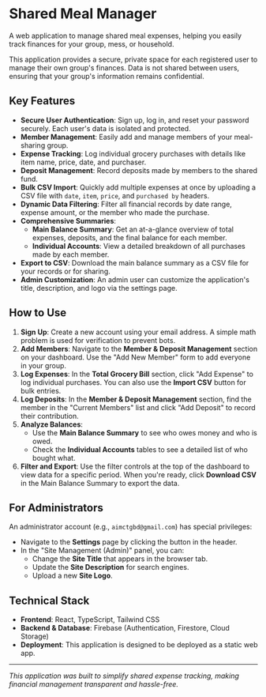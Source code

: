 # Shared Meal Manager

A web application to manage shared meal expenses, helping you easily track finances for your group, mess, or household.

This application provides a secure, private space for each registered user to manage their own group's finances. Data is not shared between users, ensuring that your group's information remains confidential.

## Key Features

- **Secure User Authentication**: Sign up, log in, and reset your password securely. Each user's data is isolated and protected.
- **Member Management**: Easily add and manage members of your meal-sharing group.
- **Expense Tracking**: Log individual grocery purchases with details like item name, price, date, and purchaser.
- **Deposit Management**: Record deposits made by members to the shared fund.
- **Bulk CSV Import**: Quickly add multiple expenses at once by uploading a CSV file with `date`, `item`, `price`, and `purchased by` headers.
- **Dynamic Data Filtering**: Filter all financial records by date range, expense amount, or the member who made the purchase.
- **Comprehensive Summaries**:
    - **Main Balance Summary**: Get an at-a-glance overview of total expenses, deposits, and the final balance for each member.
    - **Individual Accounts**: View a detailed breakdown of all purchases made by each member.
- **Export to CSV**: Download the main balance summary as a CSV file for your records or for sharing.
- **Admin Customization**: An admin user can customize the application's title, description, and logo via the settings page.

## How to Use

1.  **Sign Up**: Create a new account using your email address. A simple math problem is used for verification to prevent bots.
2.  **Add Members**: Navigate to the **Member & Deposit Management** section on your dashboard. Use the "Add New Member" form to add everyone in your group.
3.  **Log Expenses**: In the **Total Grocery Bill** section, click "Add Expense" to log individual purchases. You can also use the **Import CSV** button for bulk entries.
4.  **Log Deposits**: In the **Member & Deposit Management** section, find the member in the "Current Members" list and click "Add Deposit" to record their contribution.
5.  **Analyze Balances**:
    - Use the **Main Balance Summary** to see who owes money and who is owed.
    - Check the **Individual Accounts** tables to see a detailed list of who bought what.
6.  **Filter and Export**: Use the filter controls at the top of the dashboard to view data for a specific period. When you're ready, click **Download CSV** in the Main Balance Summary to export the data.

## For Administrators

An administrator account (e.g., `aimctgbd@gmail.com`) has special privileges:
- Navigate to the **Settings** page by clicking the button in the header.
- In the "Site Management (Admin)" panel, you can:
    - Change the **Site Title** that appears in the browser tab.
    - Update the **Site Description** for search engines.
    - Upload a new **Site Logo**.

## Technical Stack

-   **Frontend**: React, TypeScript, Tailwind CSS
-   **Backend & Database**: Firebase (Authentication, Firestore, Cloud Storage)
-   **Deployment**: This application is designed to be deployed as a static web app.

---

*This application was built to simplify shared expense tracking, making financial management transparent and hassle-free.*

